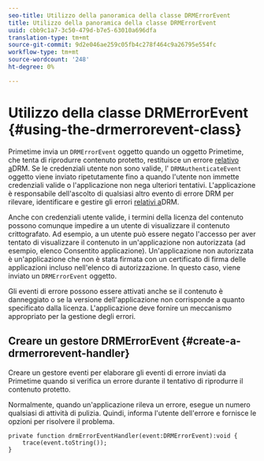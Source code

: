 ```yaml
---
seo-title: Utilizzo della panoramica della classe DRMErrorEvent
title: Utilizzo della panoramica della classe DRMErrorEvent
uuid: cbb9c1a7-3c50-479d-b7e5-63010a696dfa
translation-type: tm+mt
source-git-commit: 9d2e046ae259c05fb4c278f464c9a26795e554fc
workflow-type: tm+mt
source-wordcount: '248'
ht-degree: 0%

---
```



# Utilizzo della classe DRMErrorEvent {#using-the-drmerrorevent-class}

Primetime invia un `DRMErrorEvent` oggetto quando un oggetto Primetime, che tenta di riprodurre contenuto protetto, restituisce un errore [relativo a](https://help.adobe.com/en_US/primetime/drm/index.html#reference-DRM_Client_Error_Messages)DRM. Se le credenziali utente non sono valide, l&#39; `DRMAuthenticateEvent` oggetto viene inviato ripetutamente fino a quando l&#39;utente non immette credenziali valide o l&#39;applicazione non nega ulteriori tentativi. L&#39;applicazione è responsabile dell&#39;ascolto di qualsiasi altro evento di errore DRM per rilevare, identificare e gestire gli errori [relativi a](https://help.adobe.com/en_US/primetime/drm/index.html#reference-DRM_Client_Error_Messages)DRM.

Anche con credenziali utente valide, i termini della licenza del contenuto possono comunque impedire a un utente di visualizzare il contenuto crittografato. Ad esempio, a un utente può essere negato l&#39;accesso per aver tentato di visualizzare il contenuto in un&#39;applicazione non autorizzata (ad esempio, elenco Consentito applicazione). Un&#39;applicazione non autorizzata è un&#39;applicazione che non è stata firmata con un certificato di firma delle applicazioni incluso nell&#39;elenco di autorizzazione. In questo caso, viene inviato un `DRMErrorEvent` oggetto.

Gli eventi di errore possono essere attivati anche se il contenuto è danneggiato o se la versione dell&#39;applicazione non corrisponde a quanto specificato dalla licenza. L&#39;applicazione deve fornire un meccanismo appropriato per la gestione degli errori.

## Creare un gestore DRMErrorEvent {#create-a-drmerrorevent-handler}

Creare un gestore eventi per elaborare gli eventi di errore inviati da Primetime quando si verifica un errore durante il tentativo di riprodurre il contenuto protetto.

Normalmente, quando un&#39;applicazione rileva un errore, esegue un numero qualsiasi di attività di pulizia. Quindi, informa l&#39;utente dell&#39;errore e fornisce le opzioni per risolvere il problema.

```
private function drmErrorEventHandler(event:DRMErrorEvent):void {  
    trace(event.toString());  
} 
```
